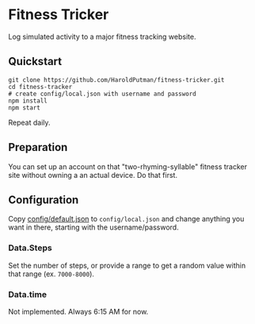 # Fitness Tricker
Log simulated activity to a major fitness tracking website.

## Quickstart

```
git clone https://github.com/HaroldPutman/fitness-tricker.git
cd fitness-tracker
# create config/local.json with username and password
npm install
npm start
```
Repeat daily.

## Preparation

You can set up an account on that "two-rhyming-syllable" fitness
tracker site without owning a an actual device. Do that first.

## Configuration
Copy [config/default.json](config/default.json) to `config/local.json`
and change anything you want in there, starting with the
username/password.

### Data.Steps
Set the number of steps, or provide a range to get a random value
within that range (ex. `7000-8000`).

### Data.time
Not implemented. Always 6:15 AM for now.

